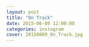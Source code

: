 ```yaml
---
layout: post
title: "On Track"
date: 2015-06-09 12:00:00
categories: instagram
cover: 20150609_On_Track.jpg
---
```


